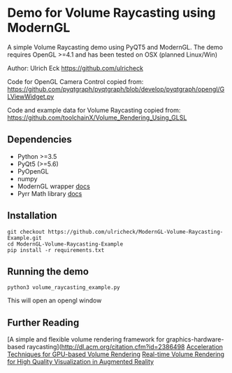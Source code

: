 # Demo for Volume Raycasting using ModernGL

A simple Volume Raycasting demo using PyQT5 and ModernGL. The demo requires OpenGL >=4.1 and has been tested on OSX (planned Linux/Win)

Author: Ulrich Eck https://github.com/ulricheck

Code for OpenGL Camera Control copied from: https://github.com/pyqtgraph/pyqtgraph/blob/develop/pyqtgraph/opengl/GLViewWidget.py

Code and example data for Volume Raycasting copied from: https://github.com/toolchainX/Volume_Rendering_Using_GLSL

## Dependencies

- Python >=3.5
- PyQt5 (>=5.6)
- PyOpenGL
- numpy
- ModernGL wrapper [docs](https://moderngl.readthedocs.io/)
- Pyrr Math library [docs](http://pyrr.readthedocs.io/en/latest/info_contributing.html)


## Installation

```
git checkout https://github.com/ulricheck/ModernGL-Volume-Raycasting-Example.git
cd ModernGL-Volume-Raycasting-Example
pip install -r requirements.txt
```

## Running the demo

```
python3 volume_raycasting_example.py
```

This will open an opengl window


## Further Reading

[A simple and flexible volume rendering framework for graphics-hardware-based raycasting](http://dl.acm.org/citation.cfm?id=2386498
[Acceleration Techniques for GPU-based Volume Rendering](http://dl.acm.org/citation.cfm?id=1081432.1081482})
[Real-time Volume Rendering for High Quality Visualization in Augmented Reality](http://far.in.tum.de/pub/kutter2008amiarcs/)